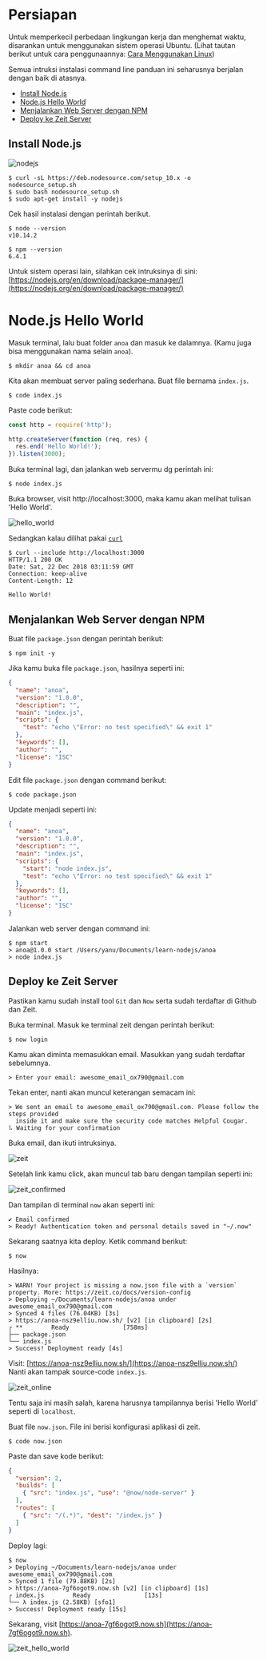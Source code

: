 # Persiapan

Untuk memperkecil perbedaan lingkungan kerja dan menghemat waktu, disarankan untuk menggunakan sistem operasi Ubuntu. (Lihat tautan berikut untuk cara penggunaannya: [Cara Menggunakan Linux](../../linux/readme.md))

Semua intruksi instalasi command line panduan ini seharusnya berjalan dengan baik di atasnya.

- [Install Node.js](#install-nodejs)
- [Node.js Hello World](#nodejs-hello-world)
- [Menjalankan Web Server dengan NPM](#menjalankan-web-server-dengan-npm)
- [Deploy ke Zeit Server](#deploy-ke-zeit-server)

## Install Node.js

![nodejs][nodejs]

```terminal
$ curl -sL https://deb.nodesource.com/setup_10.x -o nodesource_setup.sh
$ sudo bash nodesource_setup.sh 
$ sudo apt-get install -y nodejs
```
Cek hasil instalasi dengan perintah berikut.
```terminal
$ node --version
v10.14.2
```

```terminal
$ npm --version
6.4.1
```
Untuk sistem operasi lain, silahkan cek intruksinya di sini:
[https://nodejs.org/en/download/package-manager/](https://nodejs.org/en/download/package-manager/)

# Node.js Hello World

Masuk terminal, lalu buat folder `anoa` dan masuk ke dalamnya. (Kamu juga bisa menggunakan nama selain `anoa`).

```terminal
$ mkdir anoa && cd anoa
```

Kita akan membuat server paling sederhana. Buat file bernama `index.js`.
```terminal
$ code index.js
```

Paste code berikut:
```javascript
const http = require('http');

http.createServer(function (req, res) {
  res.end('Hello World!');
}).listen(3000);
```

Buka terminal lagi, dan jalankan web servermu dg perintah ini:
```terminal
$ node index.js
```

Buka browser, visit http://localhost:3000, maka kamu akan melihat tulisan 'Hello World'.

![hello_world](img/hello_world.png)

Sedangkan kalau dilihat pakai [`curl`](https://curl.haxx.se/docs/httpscripting.html)

```terminal
$ curl --include http://localhost:3000
HTTP/1.1 200 OK
Date: Sat, 22 Dec 2018 03:11:59 GMT
Connection: keep-alive
Content-Length: 12

Hello World!
```

## Menjalankan Web Server dengan NPM

Buat file `package.json` dengan perintah berikut:
```terminal
$ npm init -y
```

Jika kamu buka file `package.json`, hasilnya seperti ini:
```json
{
  "name": "anoa",
  "version": "1.0.0",
  "description": "",
  "main": "index.js",
  "scripts": {
    "test": "echo \"Error: no test specified\" && exit 1"
  },
  "keywords": [],
  "author": "",
  "license": "ISC"
}
```

Edit file `package.json` dengan command berikut:
```terminal
$ code package.json
```

Update menjadi seperti ini:
```json
{
  "name": "anoa",
  "version": "1.0.0",
  "description": "",
  "main": "index.js",
  "scripts": {
    "start": "node index.js",
    "test": "echo \"Error: no test specified\" && exit 1"
  },
  "keywords": [],
  "author": "",
  "license": "ISC"
}
```

Jalankan web server dengan command ini:
```terminal
$ npm start
> anoa@1.0.0 start /Users/yanu/Documents/learn-nodejs/anoa
> node index.js

```

## Deploy ke Zeit Server

Pastikan kamu sudah install tool `Git` dan `Now` serta sudah terdaftar di Github dan Zeit.  

Buka terminal. Masuk ke terminal zeit dengan perintah berikut:

```terminal
$ now login
```
Kamu akan diminta memasukkan email. Masukkan yang sudah terdaftar sebelumnya.

```terminal
> Enter your email: awesome_email_ox790@gmail.com
```
Tekan enter, nanti akan muncul keterangan semacam ini:

```terminal
> We sent an email to awesome_email_ox790@gmail.com. Please follow the steps provided
  inside it and make sure the security code matches Helpful Cougar.
⠧ Waiting for your confirmation
```

Buka email, dan ikuti intruksinya.

![zeit](img/zeit.png)

Setelah link kamu click, akan muncul tab baru dengan tampilan seperti ini:

![zeit_confirmed](img/zeit_login_confirmed.png)

Dan tampilan di terminal `now` akan seperti ini:
```terminal
✔ Email confirmed
> Ready! Authentication token and personal details saved in "~/.now"
```

Sekarang saatnya kita deploy. Ketik command berikut:
```terminal
$ now
```
Hasilnya:
```terminal
> WARN! Your project is missing a now.json file with a `version` property. More: https://zeit.co/docs/version-config
> Deploying ~/Documents/learn-nodejs/anoa under awesome_email_ox790@gmail.com
> Synced 4 files (76.04KB) [3s]
> https://anoa-nsz9elliu.now.sh/ [v2] [in clipboard] [2s]
┌ **        Ready               [758ms]
├── package.json
└── index.js
> Success! Deployment ready [4s]
```

Visit: [https://anoa-nsz9elliu.now.sh/](https://anoa-nsz9elliu.now.sh/)  
Nanti akan tampak source-code `index.js`. 

![zeit_online](img/zeit_online.png)

Tentu saja ini masih salah, karena harusnya tampilannya berisi 'Hello World' seperti di `localhost`.

Buat file `now.json`. File ini berisi konfigurasi aplikasi di zeit.
```terminal
$ code now.json
```

Paste dan save kode berikut:
```json
{
  "version": 2,
  "builds": [
    { "src": "index.js", "use": "@now/node-server" }
  ],
  "routes": [
    { "src": "/(.*)", "dest": "/index.js" }
  ]
}
```

Deploy lagi:

```terminal
$ now
> Deploying ~/Documents/learn-nodejs/anoa under awesome_email_ox790@gmail.com
> Synced 1 file (79.88KB) [2s]
> https://anoa-7gf6ogot9.now.sh [v2] [in clipboard] [1s]
┌ index.js        Ready               [13s]
└── λ index.js (2.58KB) [sfo1]
> Success! Deployment ready [15s]
```

Sekarang, visit [https://anoa-7gf6ogot9.now.sh](https://anoa-7gf6ogot9.now.sh).

![zeit_hello_world](img/zeit_hello_world.png)

[nodejs]: https://nodejs.org/static/images/logos/nodejs-new-pantone-black.png
